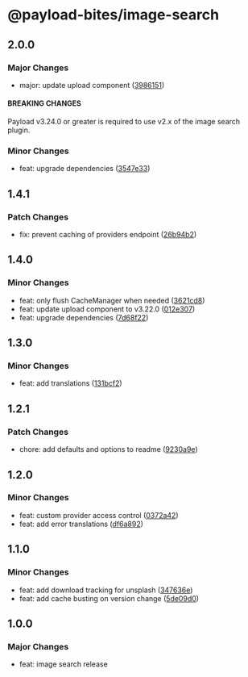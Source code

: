 # @payload-bites/image-search

## 2.0.0

### Major Changes

- major: update upload component ([3986151](https://github.com/rilrom/payload-bites/commit/3986151))

#### BREAKING CHANGES

Payload v3.24.0 or greater is required to use v2.x of the image search plugin.

### Minor Changes

- feat: upgrade dependencies ([3547e33](https://github.com/rilrom/payload-bites/commit/3547e33))

## 1.4.1

### Patch Changes

- fix: prevent caching of providers endpoint ([26b94b2](https://github.com/rilrom/payload-bites/commit/26b94b2))

## 1.4.0

### Minor Changes

- feat: only flush CacheManager when needed ([3621cd8](https://github.com/rilrom/payload-bites/commit/3621cd8))
- feat: update upload component to v3.22.0 ([012e307](https://github.com/rilrom/payload-bites/commit/012e307))
- feat: upgrade dependencies ([7d68f22](https://github.com/rilrom/payload-bites/commit/7d68f22))

## 1.3.0

### Minor Changes

- feat: add translations ([131bcf2](https://github.com/rilrom/payload-bites/commit/131bcf2))

## 1.2.1

### Patch Changes

- chore: add defaults and options to readme ([9230a9e](https://github.com/rilrom/payload-bites/commit/9230a9e))

## 1.2.0

### Minor Changes

- feat: custom provider access control ([0372a42](https://github.com/rilrom/payload-bites/commit/0372a42))
- feat: add error translations ([df6a892](https://github.com/rilrom/payload-bites/commit/df6a892))

## 1.1.0

### Minor Changes

- feat: add download tracking for unsplash ([347636e](https://github.com/rilrom/payload-bites/commit/347636e))
- feat: add cache busting on version change ([5de09d0](https://github.com/rilrom/payload-bites/commit/5de09d0))

## 1.0.0

### Major Changes

- feat: image search release
